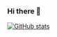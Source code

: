 ### Hi there 👋

[![GitHub stats](https://github-readme-stats.vercel.app/api?username=theo-farnole&show_icons=true&theme=dracula )](https://github.com/anuraghazra/github-readme-stats)


<!--
**Theo-Farnole/theo-farnole** is a ✨ _special_ ✨ repository because its `README.md` (this file) appears on your GitHub profile.

Here are some ideas to get you started:

- 🔭 I’m currently working on ...
- 🌱 I’m currently learning ...
- 👯 I’m looking to collaborate on ...
- 🤔 I’m looking for help with ...
- 💬 Ask me about ...
- 📫 How to reach me: ...
- 😄 Pronouns: ...
- ⚡ Fun fact: ...
-->
